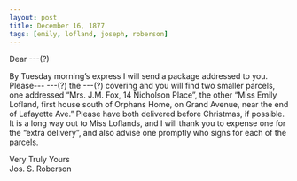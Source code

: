 ```yaml
---
layout: post
title: December 16, 1877
tags: [emily, lofland, joseph, roberson]
---
```

Dear ---(?)  

By Tuesday morning’s express I will send a package addressed to you.  Please---
---(?) the ---(?) covering and you will find two smaller parcels, one addressed  “Mrs. J.M. Fox, 14 Nicholson Place”, the other “Miss Emily Lofland, first house south of Orphans Home, on Grand Avenue, near the end of Lafayette Ave.”   Please have both delivered before Christmas, if possible.  It is a long way out to Miss Loflands, and I will thank you to expense one for the “extra delivery”, and also advise one promptly who signs for each of the parcels.  

Very Truly Yours  
Jos. S. Roberson
